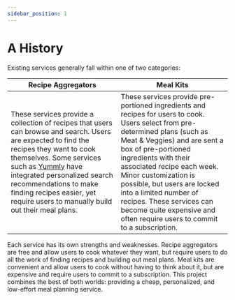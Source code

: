 ```yaml
---
sidebar_position: 1
---
```


# A History

Existing services generally fall within one of two categories:

| Recipe Aggregators                                                                                                                                                                                                                                                                                                                                          | Meal Kits                                                                                                                                                                                                                                                                                                                                                                                                                      |
| ----------------------------------------------------------------------------------------------------------------------------------------------------------------------------------------------------------------------------------------------------------------------------------------------------------------------------------------------------------- | ------------------------------------------------------------------------------------------------------------------------------------------------------------------------------------------------------------------------------------------------------------------------------------------------------------------------------------------------------------------------------------------------------------------------------ |
| These services provide a collection of recipes that users can browse and search. Users are expected to find the recipes they want to cook themselves. Some services such as [Yummly](https://www.yummly.com/) have integrated personalized search recommendations to make finding recipes easier, yet require users to manually build out their meal plans. | These services provide pre-portioned ingredients and recipes for users to cook. Users select from pre-determined plans (such as Meat & Veggies) and are sent a box of pre-portioned ingredients with their associated recipe each week. Minor customization is possible, but users are locked into a limited number of recipes. These services can become quite expensive and often require users to commit to a subscription. |

Each service has its own strengths and weaknesses. Recipe aggregators are free and allow users to cook whatever they want, but require users to do all the work of finding recipes and building out meal plans. Meal kits are convenient and allow users to cook without having to think about it, but are expensive and require users to commit to a subscription. This project combines the best of both worlds: providing a cheap, personalized, and low-effort meal planning service.
